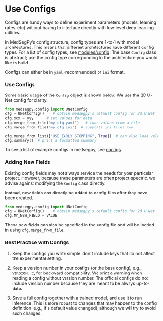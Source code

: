 # Use Configs
Configs are handy ways to define experiment parameters (models, learning rates, etc) without having to interface directly with low-level deep learning utilities. 

In MedSegPy's config structure, config types are 1-to-1 with model architectures.
This means that different architectures have different config types. For a list
of config types, see [modules/config](../modules/config). The base `Config`
class is abstract; use the config type corresponding to the architecture
you would like to build.

Configs can either be in `yaml` (recommended) or `ini` format.

### Use Configs
Some basic usage of the `Config` object is shown below. 
We use the 2D U-Net config for clarity.
```python
from medsegpy.config import UNetConfig
cfg = UNetConfig()    # obtain medsegpy's default config for 2d U-Net
cfg.xxx = yyy      # set values for data
cfg.merge_from_file("my_cfg.yaml")   # load values from a file
cfg.merge_from_file("my_cfg.ini")  # supports ini files too

cfg.merge_from_list(["USE_EARLY_STOPPING", True])  # can also load values from a list of str
cfg.summary()  # print a formatted summary
```

To see a list of example configs in medsegpy, see [configs](https://github.com/ad12/MedSegPy/tree/master/configs/).

### Adding New Fields
Existing config fields may not always service the needs for your particular project.
However, because these parameters are often project-specific, we advise against modifying the `Config` class directly.

Instead, new fields can directly be added to config files after they have been created.
```python
from medsegpy.config import UNetConfig
cfg = UNetConfig()    # obtain medsegpy's default config for 2d U-Net
cfg.MY_NEW_FIELD = VALUE
```

These new fields can also be specified in the config file and will be loaded in using `cfg.merge_from_file`.

### Best Practice with Configs

1. Keep the configs you write simple: don't include keys that do not affect the experimental setting.

2. Keep a version number in your configs (or the base config), e.g., `VERSION: 2`,
   for backward compatibility.
	 We print a warning when reading a config without version number.
   The official configs do not include version number because they are meant to
   be always up-to-date.

3. Save a full config together with a trained model, and use it to run inference.
   This is more robust to changes that may happen to the config definition
   (e.g., if a default value changed), although we will try to avoid such changes.
